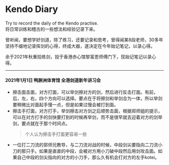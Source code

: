 # Kendo Diary
Try to record the daily of the Kendo practise.   
将日常训练和稽古的一些想法和经验记录下来。
   
曾听闻，要想学好剑道，除了练习，还要记录和思考，曾得闻某8段老师，30多年坚持不缀地记录挥剑的心得，终成大器，遂决定在今年始记笔记，以录心得。

余于2021年秋重拾练剑，投于香港赤心馆黎富恩师傅门下，现始记笔记以录心得。
***
#### 2021年1月1日 鸭脷洲体育馆 全港剑道新年讲习会
+ 擦击面击面，对方打面，可以举剑擦对方的剑，然后进行反击打面。有前，后，左，右，四个方向可以选择。要点在于将擦剑和举剑合为一体，所以举剑要稍微比对面起手慢一点，但是如果过慢会被打到面。
+ 擦击手打面，对方打手，举剑擦击对方剑之后顺势击面，根据郑师姐的提示，可以在对方打手的剑快要打到的时候再举剑，而不是很早就去迎着对方的剑举剑，要点就在于那个时间点。
    > 个人认为擦击手打面更容易一些
+ 一位打二刀流的郭师兄教导，与二刀流对战的时候，中段剑尖要指向二刀流小刀的那只手。如果是直直的中段，会被对方用小刀破中段然后用剑攻击面。如果自己中段的剑尖指向的对方的小刀手，那么久有机会打对方的左手kotei。


